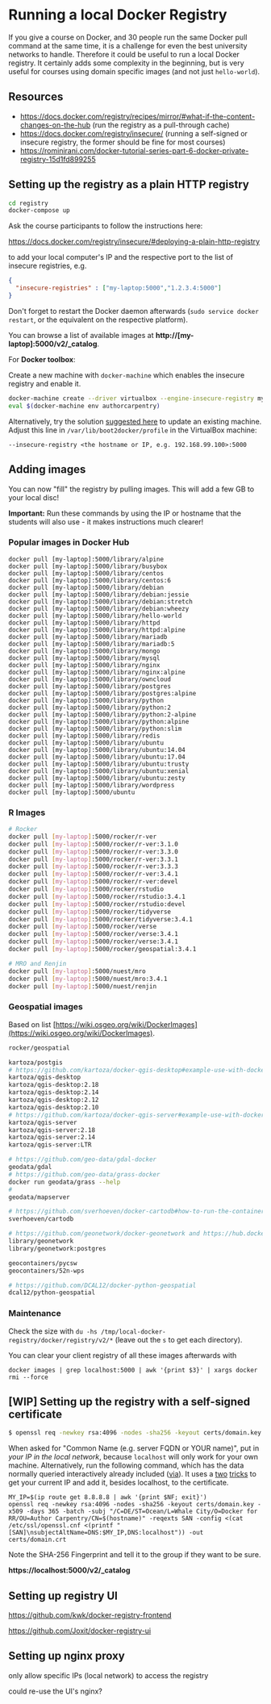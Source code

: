 # Running a local Docker Registry

If you give a course on Docker, and 30 people run the same Docker pull command at the same time, it is a challenge for even the best university networks to handle. Therefore it could be useful to run a local Docker registry. It certainly adds some complexity in the beginning, but is very useful for courses using domain specific images (and not just `hello-world`).

## Resources

- https://docs.docker.com/registry/recipes/mirror/#what-if-the-content-changes-on-the-hub (run the registry as a pull-through cache)
- https://docs.docker.com/registry/insecure/ (running a self-signed or insecure registry, the former should be fine for most courses)
- https://rominirani.com/docker-tutorial-series-part-6-docker-private-registry-15d1fd899255

## Setting up the registry as a plain HTTP registry

```bash
cd registry
docker-compose up
```

Ask the course participants to follow the instructions here:

https://docs.docker.com/registry/insecure/#deploying-a-plain-http-registry

to add your local computer's IP and the respective port to the list of insecure registries, e.g.

```json
{
  "insecure-registries" : ["my-laptop:5000","1.2.3.4:5000"]
}
```

Don't forget to restart the Docker daemon afterwards (`sudo service docker restart`, or the equivalent on the respective platform).

You can browse a list of available images at **http://[my-laptop]:5000/v2/_catalog**.

For **Docker toolbox**:

Create a new machine with `docker-machine` which enables the insecure registry and enable it.

```bash
docker-machine create --driver virtualbox --engine-insecure-registry my-laptop:5000 authorcarpentry
eval $(docker-machine env authorcarpentry)
```

Alternatively, try the solution [suggested here](https://github.com/docker/docker-registry/issues/1005#issuecomment-154815402) to update an existing machine.
Adjust this line in `/var/lib/boot2docker/profile` in the VirtualBox machine:

```
--insecure-registry <the hostname or IP, e.g. 192.168.99.100>:5000
```

## Adding images

You can now "fill" the registry by pulling images. This will add a few GB to your local disc!

**Important:** Run these commands by using the IP or hostname that the students will also use - it makes instructions much clearer!

### Popular images in Docker Hub

```
docker pull [my-laptop]:5000/library/alpine
docker pull [my-laptop]:5000/library/busybox
docker pull [my-laptop]:5000/library/centos
docker pull [my-laptop]:5000/library/centos:6
docker pull [my-laptop]:5000/library/debian
docker pull [my-laptop]:5000/library/debian:jessie
docker pull [my-laptop]:5000/library/debian:stretch
docker pull [my-laptop]:5000/library/debian:wheezy
docker pull [my-laptop]:5000/library/hello-world
docker pull [my-laptop]:5000/library/httpd
docker pull [my-laptop]:5000/library/httpd:alpine
docker pull [my-laptop]:5000/library/mariadb
docker pull [my-laptop]:5000/library/mariadb:5
docker pull [my-laptop]:5000/library/mongo
docker pull [my-laptop]:5000/library/mysql
docker pull [my-laptop]:5000/library/nginx
docker pull [my-laptop]:5000/library/nginx:alpine
docker pull [my-laptop]:5000/library/owncloud
docker pull [my-laptop]:5000/library/postgres
docker pull [my-laptop]:5000/library/postgres:alpine
docker pull [my-laptop]:5000/library/python
docker pull [my-laptop]:5000/library/python:2
docker pull [my-laptop]:5000/library/python:2-alpine
docker pull [my-laptop]:5000/library/python:alpine
docker pull [my-laptop]:5000/library/python:slim
docker pull [my-laptop]:5000/library/redis
docker pull [my-laptop]:5000/library/ubuntu
docker pull [my-laptop]:5000/library/ubuntu:14.04
docker pull [my-laptop]:5000/library/ubuntu:17.04
docker pull [my-laptop]:5000/library/ubuntu:trusty
docker pull [my-laptop]:5000/library/ubuntu:xenial
docker pull [my-laptop]:5000/library/ubuntu:zesty
docker pull [my-laptop]:5000/library/wordpress
docker pull [my-laptop]:5000/ubuntu
```

### R Images

```bash
# Rocker
docker pull [my-laptop]:5000/rocker/r-ver
docker pull [my-laptop]:5000/rocker/r-ver:3.1.0
docker pull [my-laptop]:5000/rocker/r-ver:3.3.0
docker pull [my-laptop]:5000/rocker/r-ver:3.3.1
docker pull [my-laptop]:5000/rocker/r-ver:3.3.3
docker pull [my-laptop]:5000/rocker/r-ver:3.4.1
docker pull [my-laptop]:5000/rocker/r-ver:devel
docker pull [my-laptop]:5000/rocker/rstudio
docker pull [my-laptop]:5000/rocker/rstudio:3.4.1
docker pull [my-laptop]:5000/rocker/rstudio:devel
docker pull [my-laptop]:5000/rocker/tidyverse
docker pull [my-laptop]:5000/rocker/tidyverse:3.4.1
docker pull [my-laptop]:5000/rocker/verse
docker pull [my-laptop]:5000/rocker/verse:3.4.1
docker pull [my-laptop]:5000/rocker/verse:3.4.1
docker pull [my-laptop]:5000/rocker/geospatial:3.4.1

# MRO and Renjin
docker pull [my-laptop]:5000/nuest/mro
docker pull [my-laptop]:5000/nuest/mro:3.4.1
docker pull [my-laptop]:5000/nuest/renjin
```

### Geospatial images

Based on list [https://wiki.osgeo.org/wiki/DockerImages](https://wiki.osgeo.org/wiki/DockerImages).

```bash
rocker/geospatial

kartoza/postgis
# https://github.com/kartoza/docker-qgis-desktop#example-use-with-docker-compose
kartoza/qgis-desktop
kartoza/qgis-desktop:2.18
kartoza/qgis-desktop:2.14
kartoza/qgis-desktop:2.12
kartoza/qgis-desktop:2.10
# https://github.com/kartoza/docker-qgis-server#example-use-with-docker-compose
kartoza/qgis-server
kartoza/qgis-server:2.18
kartoza/qgis-server:2.14
kartoza/qgis-server:LTR

# https://github.com/geo-data/gdal-docker
geodata/gdal
# https://github.com/geo-data/grass-docker
docker run geodata/grass --help
# 
geodata/mapserver

# https://github.com/sverhoeven/docker-cartodb#how-to-run-the-container (full stack!)
sverhoeven/cartodb

# https://github.com/geonetwork/docker-geonetwork and https://hub.docker.com/_/geonetwork/
library/geonetwork
library/geonetwork:postgres

geocontainers/pycsw
geocontainers/52n-wps

# https://github.com/DCAL12/docker-python-geospatial
dcal12/python-geospatial
```

### Maintenance

Check the size with `du -hs /tmp/local-docker-registry/docker/registry/v2/*` (leave out the `s` to get each directory).

You can clear your client registry of all these images afterwards with

```
docker images | grep localhost:5000 | awk '{print $3}' | xargs docker rmi --force
```

## [WIP] Setting up the registry with a self-signed certificate

```bash
$ openssl req -newkey rsa:4096 -nodes -sha256 -keyout certs/domain.key -x509 -days 365 -out certs/domain.crt
```

When asked for "Common Name (e.g. server FQDN or YOUR name)", put in _your IP in the local network_, because `localhost` will only work for your own machine.
Alternatively, run the following command, which has the data normally queried interactively already included ([via](https://raymii.org/s/snippets/OpenSSL_generate_CSR_non-interactivemd.html)). It uses a [two](https://security.stackexchange.com/a/159537) [tricks](https://askubuntu.com/a/604691/493585) to get your current IP and add it, besides localhost, to the certificate.

```
MY_IP=$(ip route get 8.8.8.8 | awk '{print $NF; exit}')
openssl req -newkey rsa:4096 -nodes -sha256 -keyout certs/domain.key -x509 -days 365 -batch -subj "/C=DE/ST=Ocean/L=Whale City/O=Docker for RR/OU=Author Carpentry/CN=$(hostname)" -reqexts SAN -config <(cat /etc/ssl/openssl.cnf <(printf "[SAN]\nsubjectAltName=DNS:$MY_IP,DNS:localhost")) -out certs/domain.crt
```

Note the SHA-256 Fingerprint and tell it to the group if they want to be sure.

**https://localhost:5000/v2/_catalog**

## Setting up registry UI

https://github.com/kwk/docker-registry-frontend

https://github.com/Joxit/docker-registry-ui

## Setting up nginx proxy

only allow specific IPs (local network) to access the registry

could re-use the UI's nginx?
